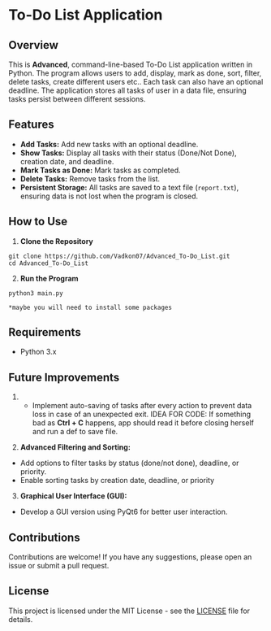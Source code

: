 # To-Do List Application
## Overview
This is **Advanced**, command-line-based To-Do List application written in Python. The program allows users to add, display, mark as done, sort, filter, delete tasks, create different users etc.. Each task can also have an optional deadline. The application stores all tasks of user in a data file, ensuring tasks persist between different sessions.

## Features
- **Add Tasks:** Add new tasks with an optional deadline.
- **Show Tasks:** Display all tasks with their status (Done/Not Done), creation date, and deadline.
- **Mark Tasks as Done:** Mark tasks as completed.
- **Delete Tasks:** Remove tasks from the list.
- **Persistent Storage:** All tasks are saved to a text file (`report.txt`), ensuring data is not lost when the program is closed.

## How to Use
1. **Clone the Repository**
```console
git clone https://github.com/Vadkon07/Advanced_To-Do_List.git
cd Advanced_To-Do_List
```
2. **Run the Program**
```console
python3 main.py 

*maybe you will need to install some packages
```

## Requirements
- Python 3.x

## Future Improvements
1. - Implement auto-saving of tasks after every action to prevent data loss in case of an unexpected exit. IDEA FOR CODE: If something bad as **Ctrl + C** happens, app should read it before closing herself and run a def to save file.

2. **Advanced Filtering and Sorting:**
- Add options to filter tasks by status (done/not done), deadline, or priority.
- Enable sorting tasks by creation date, deadline, or priority

3. **Graphical User Interface (GUI):**
- Develop a GUI version using PyQt6 for better user interaction.

## Contributions
Contributions are welcome! If you have any suggestions, please open an issue or submit a pull request.
## License
This project is licensed under the MIT License - see the [LICENSE](./LICENSE) file for details.
